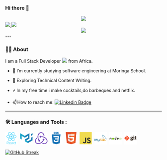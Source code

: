 ### Hi there 👋
<div id="header" align="center">
  <img src="https://media1.giphy.com/media/hev8gFbbJKQehO4HkZ/giphy.gif?cid=ecf05e47e6wm76uq3ekl10ng55ofxl4gvp746d22l5p4y2l3&rid=giphy.gif&ct=s"/>
</div>
<div id="badges">
  <a href="https://www.linkedin.com/in/lilianwangechi/">
    <img src="https://img.shields.io/badge/linkedin-career-blue?logo=linkedin&logoColor=white&style=for-the-badge"/>
  <a href="https://medium.com/@novicetopro254">
    <img src="https://img.shields.io/badge/medium-blog-black?logo=medium&logoColor=white&style=for-the-badge"/>
  </a>
</div>

<div align="center">
  <img src="https://media0.giphy.com/media/IbCcsxPmxGzKugAa70/200w.webp?cid=ecf05e4705ndq0o0a6hzy8vc75mw9ar3gq27q1aaez0ajysp&rid=200w.webp&ct=s
​"/>
</div>
---

### :woman_technologist: About
I am a Full Stack Developer <img src="https://media.giphy.com/media/WUlplcMpOCEmTGBtBW/giphy.gif" width="30"> from Africa.


- :telescope: I’m currently studying software engineering at Moringa School.

- :seedling: Exploring Technical Content Writing.

- :zap: In my free time i make cocktails,do barbeques and netflix.

- :mailbox:How to reach me: [![Linkedin Badge](https://img.shields.io/badge/linkedin-career-blue?logo=linkedin&logoColor=white&style=for-the-badge)](https://www.linkedin.com/in/lilianwangechi/)

---

### :hammer_and_wrench: Languages and Tools :
<div>
  <img src="https://github.com/devicons/devicon/blob/master/icons/react/react-original-wordmark.svg" title="React" alt="React" width="40" height="40"/>&nbsp;
  <img src="https://github.com/devicons/devicon/blob/master/icons/materialui/materialui-original.svg" title="Material UI" alt="Material UI" width="40" height="40"/>&nbsp;
  <img src="https://github.com/devicons/devicon/blob/master/icons/redux/redux-original.svg" title="Redux" alt="Redux " width="40" height="40"/>&nbsp;
  <img src="https://github.com/devicons/devicon/blob/master/icons/css3/css3-plain-wordmark.svg"  title="CSS3" alt="CSS" width="40" height="40"/>&nbsp;
  <img src="https://github.com/devicons/devicon/blob/master/icons/html5/html5-original.svg" title="HTML5" alt="HTML" width="40" height="40"/>&nbsp;
  <img src="https://github.com/devicons/devicon/blob/master/icons/javascript/javascript-original.svg" title="JavaScript" alt="JavaScript" width="40" height="40"/>&nbsp;
  <img src="https://github.com/devicons/devicon/blob/master/icons/mysql/mysql-original-wordmark.svg" title="MySQL"  alt="MySQL" width="40" height="40"/>&nbsp;
  <img src="https://github.com/devicons/devicon/blob/master/icons/nodejs/nodejs-original-wordmark.svg" title="NodeJS" alt="NodeJS" width="40" height="40"/>&nbsp;
  <img src="https://github.com/devicons/devicon/blob/master/icons/git/git-original-wordmark.svg" title="Git" **alt="Git" width="40" height="40"/>
</div>

[![GitHub Streak](http://github-readme-streak-stats.herokuapp.com?user=lilianwangechi&theme=dark&background=000000)](https://github-readme-streak-stats.herokuapp.com/?user=lilianwangechi)



